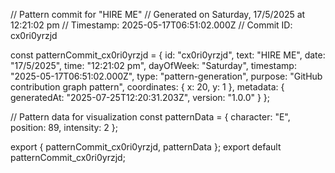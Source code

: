 // Pattern commit for "HIRE ME"
// Generated on Saturday, 17/5/2025 at 12:21:02 pm
// Timestamp: 2025-05-17T06:51:02.000Z
// Commit ID: cx0ri0yrzjd

const patternCommit_cx0ri0yrzjd = {
  id: "cx0ri0yrzjd",
  text: "HIRE ME",
  date: "17/5/2025",
  time: "12:21:02 pm",
  dayOfWeek: "Saturday",
  timestamp: "2025-05-17T06:51:02.000Z",
  type: "pattern-generation",
  purpose: "GitHub contribution graph pattern",
  coordinates: {
    x: 20,
    y: 1
  },
  metadata: {
    generatedAt: "2025-07-25T12:20:31.203Z",
    version: "1.0.0"
  }
};

// Pattern data for visualization
const patternData = {
  character: "E",
  position: 89,
  intensity: 2
};

export { patternCommit_cx0ri0yrzjd, patternData };
export default patternCommit_cx0ri0yrzjd;

